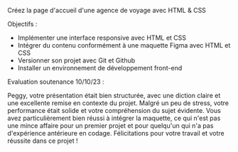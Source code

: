 Créez la page d'accueil d'une agence de voyage avec HTML & CSS

Objectifs :

- Implémenter une interface responsive avec HTML et CSS 
- Intégrer du contenu conformément à une maquette Figma avec HTML et CSS
- Versionner son projet avec Git et Github
- Installer un environnement de développement front-end


Evaluation soutenance 10/10/23 :

Peggy, votre présentation était bien structurée, avec une diction claire et une excellente remise en contexte du projet. Malgré un peu de stress, votre performance était solide et votre compréhension du sujet évidente. Vous avez particulièrement bien réussi à intégrer la maquette, ce qui n'est pas une mince affaire pour un premier projet et pour quelqu'un qui n'a pas d'expérience antérieure en codage. Félicitations pour votre travail et votre réussite dans ce projet !

